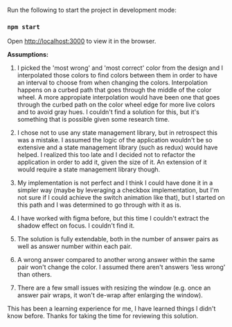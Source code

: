 Run the following to start the project in development mode:

### `npm start`

Open [http://localhost:3000](http://localhost:3000) to view it in the browser.

**Assumptions:**

1. I picked the 'most wrong' and 'most correct' color from the design and I interpolated those colors to find colors between them in order to have an interval to choose from when changing the colors. Interpolation happens on a curbed path that goes through the middle of the color wheel. A more appropiate interpolation would have been one that goes through the curbed path on the color wheel edge for more live colors and to avoid gray hues. I couldn't find a solution for this, but it's something that is possible given some research time.

2. I chose not to use any state management library, but in retrospect this was a mistake. I assumed the logic of the application wouldn't be so extensive and a state management library (such as redux) would have helped. I realized this too late and I decided not to refactor the application in order to add it, given the size of it. An extension of it would require a state management library though.

3. My implementation is not perfect and I think I could have done it in a simpler way (maybe by leveraging a checkbox implementation, but I'm not sure if I could achieve the switch animation like that), but I started on this path and I was determined to go through with it as is.

4. I have worked with figma before, but this time I couldn't extract the shadow effect on focus. I couldn't find it.

5. The solution is fully extendable, both in the number of answer pairs as well as answer number within each pair.

6. A wrong answer compared to another wrong answer within the same pair won't change the color. I assumed there aren't answers 'less wrong' than others.

7. There are a few small issues with resizing the window (e.g. once an answer pair wraps, it won't de-wrap after enlarging the window).

This has been a learning experience for me, I have learned things I didn't know before. Thanks for taking the time for reviewing this solution.
